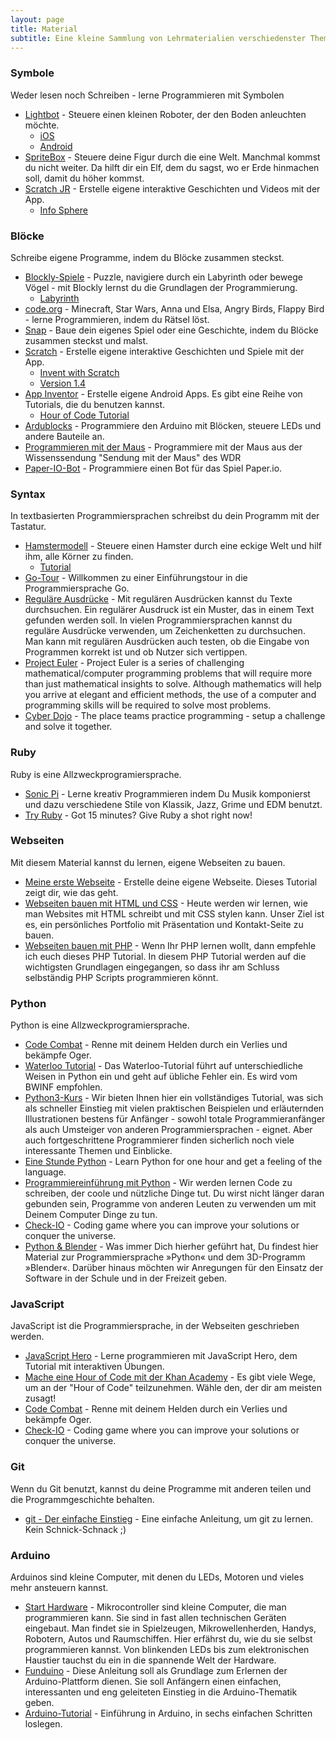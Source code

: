 ```yaml
---
layout: page
title: Material
subtitle: Eine kleine Sammlung von Lehrmaterialien verschiedenster Themen
---
```


### Symbole

Weder lesen noch Schreiben - lerne Programmieren mit Symbolen

-   [Lightbot](http://lightbot.com/hour-of-code.html) - Steuere einen kleinen Roboter, der den Boden anleuchten möchte.
    -   [iOS](http://lightbot.com/redirect-ios-codehour.html)
    -   [Android](http://lightbot.com/redirect-android-codehour.html)
-   [SpriteBox](http://spritebox.com/flash.html) - Steuere deine Figur durch die eine Welt. Manchmal kommst du nicht weiter. Da hilft dir ein Elf, dem du sagst, wo er Erde hinmachen soll, damit du höher kommst.
-   [Scratch JR](http://www.scratchjr.org/) - Erstelle eigene interaktive Geschichten und Videos mit der App.
    -   [Info Sphere](http://schuelerlabor.informatik.rwth-aachen.de/modulmaterialien/scratchjr)

### Blöcke

Schreibe eigene Programme, indem du Blöcke zusammen steckst.

-   [Blockly-Spiele](https://blockly-games.appspot.com/?lang=de) - Puzzle, navigiere durch ein Labyrinth oder bewege Vögel - mit Blockly lernst du die Grundlagen der Programmierung.
    -   [Labyrinth](https://blockly-games.appspot.com/maze?lang=de)
-   [code.org](https://code.org/learn) - Minecraft, Star Wars, Anna und Elsa, Angry Birds, Flappy Bird - lerne Programmieren, indem du Rätsel löst.
-   [Snap](http://snap.berkeley.edu/index.html) - Baue dein eigenes Spiel oder eine Geschichte, indem du Blöcke zusammen steckst und malst.
-   [Scratch](https://scratch.mit.edu/) - Erstelle eigene interaktive Geschichten und Spiele mit der App.
    -   [Invent with Scratch](https://inventwithscratch.com/book/)
    -   [Version 1.4](https://scratch.mit.edu/scratch_1.4/)
-   [App Inventor](http://appinventor.mit.edu/) - Erstelle eigene Android Apps. Es gibt eine Reihe von Tutorials, die du benutzen kannst.
    -   [Hour of Code Tutorial](http://tinyurl.com/AI-tutorial-untertitel)
-   [Ardublocks](http://schuelerlabor.informatik.rwth-aachen.de/modulmaterialien/ardublock) - Programmiere den Arduino mit Blöcken, steuere LEDs und andere Bauteile an.
-   [Programmieren mit der Maus](https://programmieren.wdrmaus.de/) - Programmiere mit der Maus aus der Wissenssendung "Sendung mit der Maus" des WDR
-   [Paper-IO-Bot](https://niccokunzmann.github.io/paper-io-bot/) - Programmiere einen Bot für das Spiel Paper.io.

### Syntax

In textbasierten Programmiersprachen schreibst du dein Programm mit der Tastatur.

-   [Hamstermodell](http://www.boles.de/hamster/index2.html) - Steuere einen Hamster durch eine eckige Welt und hilf ihm, alle Körner zu finden.
    -   [Tutorial](http://freizeitkreis-bl.de/hamster/)
-   [Go-Tour](https://go-tour-de.appspot.com/welcome/2) - Willkommen zu einer Einführungstour in die Programmiersprache Go.
-   [Reguläre Ausdrücke](https://coderdojopotsdam.github.io/regex-tutorial/) - Mit regulären Ausdrücken kannst du Texte durchsuchen. Ein regulärer Ausdruck ist ein Muster, das in einem Text gefunden werden soll. In vielen Programmiersprachen kannst du reguläre Ausdrücke verwenden, um Zeichenketten zu durchsuchen. Man kann mit regulären Ausdrücken auch testen, ob die Eingabe von Programmen korrekt ist und ob Nutzer sich vertippen.
-   [Project Euler](https://projecteuler.net/) - Project Euler is a series of challenging mathematical/computer programming problems that will require more than just mathematical insights to solve. Although mathematics will help you arrive at elegant and efficient methods, the use of a computer and programming skills will be required to solve most problems.
-   [Cyber Dojo](http://cyber-dojo.org/) - The place teams practice programming - setup a challenge and solve it together.

### Ruby

Ruby is eine Allzweckprogramiersprache.

-   [Sonic Pi](http://sonic-pi.net/) - Lerne kreativ Programmieren indem Du Musik komponierst und dazu verschiedene Stile von Klassik, Jazz, Grime und EDM benutzt.
-   [Try Ruby](https://ruby.github.io/TryRuby/) - Got 15 minutes? Give Ruby a shot right now!

### Webseiten

Mit diesem Material kannst du lernen, eigene Webseiten zu bauen.

-   [Meine erste Webseite](http://coderdojo-linz.github.io/trainingsanleitungen/web/html-meine-erste-webseite.html) - Erstelle deine eigene Webseite. Dieses Tutorial zeigt dir, wie das geht.
-   [Webseiten bauen mit HTML und CSS](http://opentechschool.github.io/html-css-beginners/) - Heute werden wir lernen, wie man Websites mit HTML schreibt und mit CSS stylen kann. Unser Ziel ist es, ein persönliches Portfolio mit Präsentation und Kontakt-Seite zu bauen.
-   [Webseiten bauen mit PHP](https://www.php-einfach.de/php-tutorial/) - Wenn Ihr PHP lernen wollt, dann empfehle ich euch dieses PHP Tutorial. In diesem PHP Tutorial werden auf die wichtigsten Grundlagen eingegangen, so dass ihr am Schluss selbständig PHP Scripts programmieren könnt.

### Python

Python is eine Allzweckprogramiersprache.

-   [Code Combat](https://codecombat.com/) - Renne mit deinem Helden durch ein Verlies und bekämpfe Oger.
-   [Waterloo Tutorial](https://cscircles.cemc.uwaterloo.ca/de/) - Das Waterloo-Tutorial führt auf unterschiedliche Weisen in Python ein und geht auf übliche Fehler ein. Es wird vom BWINF empfohlen.
-   [Python3-Kurs](https://www.python-kurs.eu/python3_kurs.php) - Wir bieten Ihnen hier ein vollständiges Tutorial, was sich als schneller Einstieg mit vielen praktischen Beispielen und erläuternden Illustrationen bestens für Anfänger - sowohl totale Programmieranfänger als auch Umsteiger von anderen Programmiersprachen - eignet. Aber auch fortgeschrittene Programmierer finden sicherlich noch viele interessante Themen und Einblicke.
-   [Eine Stunde Python](https://hourofpython.com/) - Learn Python for one hour and get a feeling of the language.
-   [Programmiereinführung mit Python](http://opentechschool.github.io/python-beginners/) - Wir werden lernen Code zu schreiben, der coole und nützliche Dinge tut. Du wirst nicht länger daran gebunden sein, Programme von anderen Leuten zu verwenden um mit Deinem Computer Dinge zu tun.
-   [Check-IO](https://checkio.org/) - Coding game where you can improve your solutions or conquer the universe.
-   [Python & Blender](http://pymove3d.sudile.com/de/stories/python/) - Was immer Dich hierher geführt hat, Du findest hier Material zur Programmiersprache »Python« und dem 3D-Programm »Blender«. Darüber hinaus möchten wir Anregungen für den Einsatz der Software in der Schule und in der Freizeit geben.

### JavaScript

JavaScript ist die Programmiersprache, in der Webseiten geschrieben werden.

-   [JavaScript Hero](http://www.jshero.net/home.html) - Lerne programmieren mit JavaScript Hero, dem Tutorial mit interaktiven Übungen.
-   [Mache eine Hour of Code mit der Khan Academy](https://de.khanacademy.org/hourofcode) - Es gibt viele Wege, um an der "Hour of Code" teilzunehmen. Wähle den, der dir am meisten zusagt!
-   [Code Combat](https://codecombat.com/) - Renne mit deinem Helden durch ein Verlies und bekämpfe Oger.
-   [Check-IO](https://checkio.org/) - Coding game where you can improve your solutions or conquer the universe.

### Git

Wenn du Git benutzt, kannst du deine Programme mit anderen teilen und die Programmgeschichte behalten.

-   [git - Der einfache Einstieg](https://rogerdudler.github.io/git-guide/index.de.html) - Eine einfache Anleitung, um git zu lernen. Kein Schnick-Schnack ;)

### Arduino

Arduinos sind kleine Computer, mit denen du LEDs, Motoren und vieles mehr ansteuern kannst.

-   [Start Hardware](http://starthardware.org/) - Mikrocontroller sind kleine Computer, die man programmieren kann. Sie sind in fast allen technischen Geräten eingebaut. Man findet sie in Spielzeugen, Mikrowellenherden, Handys, Robotern, Autos und Raumschiffen. Hier erfährst du, wie du sie selbst programmieren kannst. Von blinkenden LEDs bis zum elektronischen Haustier tauchst du ein in die spannende Welt der Hardware.
-   [Funduino](http://funduino.de/vorwort) - Diese Anleitung soll als Grundlage zum Erlernen der Arduino-Plattform dienen. Sie soll Anfängern einen einfachen, interessanten und eng geleiteten Einstieg in die Arduino-Thematik geben.
-   [Arduino-Tutorial](http://www.arduino-tutorial.de/) - Einführung in Arduino, in sechs einfachen Schritten loslegen.
